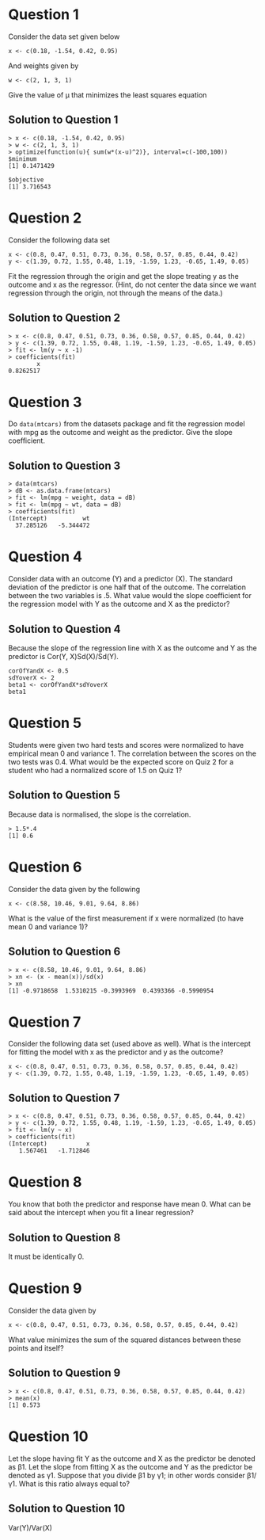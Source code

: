 # Question 1
Consider the data set given below

`x <- c(0.18, -1.54, 0.42, 0.95)`

And weights given by

`w <- c(2, 1, 3, 1)`

Give the value of μ that minimizes the least squares equation

## Solution to Question 1

```
> x <- c(0.18, -1.54, 0.42, 0.95)
> w <- c(2, 1, 3, 1)
> optimize(function(u){ sum(w*(x-u)^2)}, interval=c(-100,100))
$minimum
[1] 0.1471429

$objective
[1] 3.716543
```

# Question 2
Consider the following data set
```
x <- c(0.8, 0.47, 0.51, 0.73, 0.36, 0.58, 0.57, 0.85, 0.44, 0.42)
y <- c(1.39, 0.72, 1.55, 0.48, 1.19, -1.59, 1.23, -0.65, 1.49, 0.05)
```
Fit the regression through the origin and get the slope treating y as the outcome and x as the regressor. (Hint, do not center the data since we want regression through the origin, not through the means of the data.)

## Solution to Question 2

```
> x <- c(0.8, 0.47, 0.51, 0.73, 0.36, 0.58, 0.57, 0.85, 0.44, 0.42)
> y <- c(1.39, 0.72, 1.55, 0.48, 1.19, -1.59, 1.23, -0.65, 1.49, 0.05)
> fit <- lm(y ~ x -1)
> coefficients(fit)
        x 
0.8262517 
```

# Question 3
Do `data(mtcars)` from the datasets package and fit the regression model with mpg as the outcome and weight as the predictor. Give the slope coefficient.

## Solution to Question 3

```
> data(mtcars)
> dB <- as.data.frame(mtcars)
> fit <- lm(mpg ~ weight, data = dB)
> fit <- lm(mpg ~ wt, data = dB)
> coefficients(fit)
(Intercept)          wt 
  37.285126   -5.344472 
```

# Question 4
Consider data with an outcome (Y) and a predictor (X). The standard deviation of the predictor is one half that of the outcome. The correlation between the two variables is .5. What value would the slope coefficient for the regression model with Y as the outcome and X as the predictor?

## Solution to Question 4
Because the slope of the regression line with X as the outcome and Y as the predictor is Cor(Y, X)Sd(X)/Sd(Y).
```
corOfYandX <- 0.5
sdYoverX <- 2
beta1 <- corOfYandX*sdYoverX
beta1
```

# Question 5
Students were given two hard tests and scores were normalized to have empirical mean 0 and variance 1. The correlation between the scores on the two tests was 0.4. What would be the expected score on Quiz 2 for a student who had a normalized score of 1.5 on Quiz 1?

## Solution to Question 5
Because data is normalised, the slope is the correlation.
```
> 1.5*.4
[1] 0.6
```

# Question 6
Consider the data given by the following
```
x <- c(8.58, 10.46, 9.01, 9.64, 8.86)
```
What is the value of the first measurement if x were normalized (to have mean 0 and variance 1)?

## Solution to Question 6
```
> x <- c(8.58, 10.46, 9.01, 9.64, 8.86)
> xn <- (x - mean(x))/sd(x)
> xn
[1] -0.9718658  1.5310215 -0.3993969  0.4393366 -0.5990954
```

# Question 7
Consider the following data set (used above as well). What is the intercept for fitting the model with x as the predictor and y as the outcome?
```
x <- c(0.8, 0.47, 0.51, 0.73, 0.36, 0.58, 0.57, 0.85, 0.44, 0.42)
y <- c(1.39, 0.72, 1.55, 0.48, 1.19, -1.59, 1.23, -0.65, 1.49, 0.05)
```

## Solution to Question 7
```
> x <- c(0.8, 0.47, 0.51, 0.73, 0.36, 0.58, 0.57, 0.85, 0.44, 0.42)
> y <- c(1.39, 0.72, 1.55, 0.48, 1.19, -1.59, 1.23, -0.65, 1.49, 0.05)
> fit <- lm(y ~ x)
> coefficients(fit)
(Intercept)           x 
   1.567461   -1.712846 
```

# Question 8
You know that both the predictor and response have mean 0. What can be said about the intercept when you fit a linear regression?

## Solution to Question 8
It must be identically 0.

# Question 9
Consider the data given by
```
x <- c(0.8, 0.47, 0.51, 0.73, 0.36, 0.58, 0.57, 0.85, 0.44, 0.42)
```
What value minimizes the sum of the squared distances between these points and itself?

## Solution to Question 9
```
> x <- c(0.8, 0.47, 0.51, 0.73, 0.36, 0.58, 0.57, 0.85, 0.44, 0.42)
> mean(x)
[1] 0.573
```

# Question 10
Let the slope having fit Y as the outcome and X as the predictor be denoted as β1. Let the slope from fitting X as the outcome and Y as the predictor be denoted as γ1. Suppose that you divide β1 by γ1; in other words consider β1/γ1. What is this ratio always equal to?

## Solution to Question 10
Var(Y)/Var(X)
